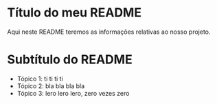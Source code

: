 # Título do meu README

Aqui neste README teremos as informações relativas ao nosso projeto.

# Subtítulo do README
- Tópico 1: ti ti ti ti
- Tópico 2: bla bla bla bla
- Tópico 3: lero lero lero, zero vezes zero